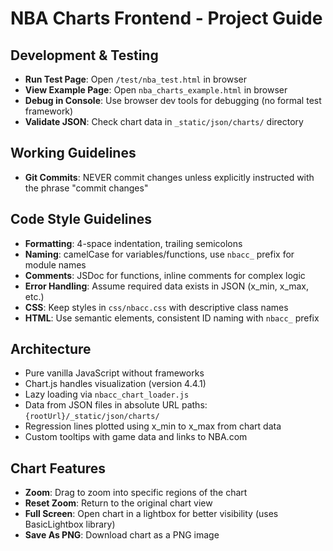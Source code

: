 # NBA Charts Frontend - Project Guide

## Development & Testing

- **Run Test Page**: Open `/test/nba_test.html` in browser
- **View Example Page**: Open `nba_charts_example.html` in browser
- **Debug in Console**: Use browser dev tools for debugging (no formal test framework)
- **Validate JSON**: Check chart data in `_static/json/charts/` directory

## Working Guidelines

- **Git Commits**: NEVER commit changes unless explicitly instructed with the phrase "commit changes"

## Code Style Guidelines

- **Formatting**: 4-space indentation, trailing semicolons
- **Naming**: camelCase for variables/functions, use `nbacc_` prefix for module names
- **Comments**: JSDoc for functions, inline comments for complex logic
- **Error Handling**: Assume required data exists in JSON (x_min, x_max, etc.)
- **CSS**: Keep styles in `css/nbacc.css` with descriptive class names
- **HTML**: Use semantic elements, consistent ID naming with `nbacc_` prefix

## Architecture

- Pure vanilla JavaScript without frameworks
- Chart.js handles visualization (version 4.4.1)
- Lazy loading via `nbacc_chart_loader.js`
- Data from JSON files in absolute URL paths: `{rootUrl}/_static/json/charts/`
- Regression lines plotted using x_min to x_max from chart data
- Custom tooltips with game data and links to NBA.com

## Chart Features

- **Zoom**: Drag to zoom into specific regions of the chart
- **Reset Zoom**: Return to the original chart view
- **Full Screen**: Open chart in a lightbox for better visibility (uses BasicLightbox library)
- **Save As PNG**: Download chart as a PNG image